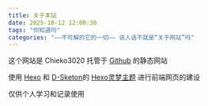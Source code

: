 ```yaml
---
title: 关于本站
date: 2025-10-12 12:00:30
tags: "你知道吗"
categories: "——不可解的它的一切—— 说人话不就是“关于网站”吗"
---  
```

这个网站是 Chieko3020 托管于 [Github](https://github.com/) 的静态网站  

使用 [Hexo](http://zespia.tw/hexo) 和 [D-Sketon](https://github.com/D-Sketon/)的 [Hexo灵梦主题](https://github.com/D-Sketon/hexo-theme-reimu) 进行前端网页的建设  

仅供个人学习和记录使用  

